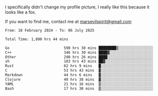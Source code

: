 I specifically didn't change my profile picture, I really like this because it looks like a fox.

If you want to find me, contact me at marsevilspirit@gmail.com

<!--START_SECTION:waka-->

```txt
From: 18 February 2024 - To: 06 July 2025

Total Time: 1,800 hrs 44 mins

Go                         590 hrs 38 mins ████████▒░░░░░░░░░░░░░░░░   32.80 %
C++                        346 hrs 30 mins ████▓░░░░░░░░░░░░░░░░░░░░   19.24 %
Other                      290 hrs 26 mins ████░░░░░░░░░░░░░░░░░░░░░   16.13 %
sh                         183 hrs 43 mins ██▓░░░░░░░░░░░░░░░░░░░░░░   10.20 %
Rust                       62 hrs 9 mins   █░░░░░░░░░░░░░░░░░░░░░░░░   03.45 %
C                          53 hrs 43 mins  ▓░░░░░░░░░░░░░░░░░░░░░░░░   02.98 %
Markdown                   44 hrs 6 mins   ▓░░░░░░░░░░░░░░░░░░░░░░░░   02.45 %
Clojure                    40 hrs 38 mins  ▓░░░░░░░░░░░░░░░░░░░░░░░░   02.26 %
YAML                       21 hrs 16 mins  ▒░░░░░░░░░░░░░░░░░░░░░░░░   01.18 %
Bash                       17 hrs 30 mins  ▒░░░░░░░░░░░░░░░░░░░░░░░░   00.97 %
```

<!--END_SECTION:waka-->
